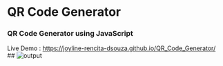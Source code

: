 # QR Code Generator
### QR Code Generator using JavaScript
Live  Demo : https://joyline-rencita-dsouza.github.io/QR_Code_Generator/ ##
![output](https://github.com/user-attachments/assets/7784a793-52c3-40f3-9ce8-aef6de28e9df)

